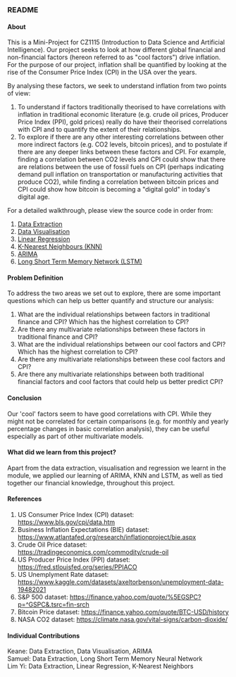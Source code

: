 ### README

#### About
This is a Mini-Project for CZ1115 (Introduction to Data Science and Artificial Intelligence). Our project seeks to look at how different global financial and non-financial factors (hereon referred to as "cool factors") drive inflation. For the purpose of our project, inflation shall be quantified by looking at the rise of the Consumer Price Index (CPI) in the USA over the years.

By analysing these factors, we seek to understand inflation from two points of view:
1. To understand if factors traditionally theorised to have correlations with inflation in traditional economic literature (e.g. crude oil prices, Producer Price Index (PPI), gold prices) really do have their theorised correlations with CPI and to quantify the extent of their relationships.
2. To explore if there are any other interesting correlations between other more indirect factors (e.g. CO2 levels, bitcoin prices), and to postulate if there are any deeper links between these factors and CPI. For example, finding a correlation between CO2 levels and CPI could show that there are relations between the use of fossil fuels on CPI (perhaps indicating demand pull inflation on transportation or manufacturing activities that produce CO2), while finding a correlation between bitcoin prices and CPI could show how bitcoin is becoming a "digital gold" in today's digital age.

For a detailed walkthrough, please view the source code in order from:
1. [Data Extraction](https://github.com/keanekwa/DSAI-Inflation-Prediction/blob/main/1.%20Data%20Extraction/notebook.ipynb)
2. [Data Visualisation](https://github.com/keanekwa/DSAI-Inflation-Prediction/blob/main/2.%20Data%20Visualisation/notebook.ipynb)
3. [Linear Regression](https://github.com/keanekwa/DSAI-Inflation-Prediction/blob/main/3.%20Linear%20Regression/notebook.ipynb)
4. [K-Nearest Neighbours (KNN)](https://github.com/keanekwa/DSAI-Inflation-Prediction/blob/main/4.%20K-Nearest%20Neighbours/notebook.ipynb)
5. [ARIMA](https://github.com/keanekwa/DSAI-Inflation-Prediction/blob/main/5.%20ARIMA/notebook.ipynb)
6. [Long Short Term Memory Network (LSTM)](https://github.com/keanekwa/DSAI-Inflation-Prediction/blob/main/6.%20Long%20Short%20Term%20Memory%20Network/notebook.ipynb)

#### Problem Definition
To address the two areas we set out to explore, there are some important questions which can help us better quantify and structure our analysis:
1. What are the individual relationships between factors in traditional finance and CPI? Which has the highest correlation to CPI?
2. Are there any multivariate relationships between these factors in traditional finance and CPI?
3. What are the individual relationships between our cool factors and CPI? Which has the highest correlation to CPI?
4. Are there any multivariate relationships between these cool factors and CPI?
5. Are there any multivariate relationships between both traditional financial factors and cool factors that could help us better predict CPI?

#### Conclusion
Our 'cool' factors seem to have good correlations with CPI. While they might not be correlated for certain comparisons (e.g. for monthly and yearly percentage changes in basic correlation analysis), they can be useful especially as part of other multivariate models.

#### What did we learn from this project?
Apart from the data extraction, visualisation and regression we learnt in the module, we applied our learning of ARIMA, KNN and LSTM, as well as tied together our financial knowledge, throughout this project.

#### References
1. US Consumer Price Index (CPI) dataset: https://www.bls.gov/cpi/data.htm
2. Business Inflation Expectations (BIE) dataset: https://www.atlantafed.org/research/inflationproject/bie.aspx
3. Crude Oil Price dataset: https://tradingeconomics.com/commodity/crude-oil
4. US Producer Price Index (PPI) dataset: https://fred.stlouisfed.org/series/PPIACO
5. US Unemplyment Rate dataset: https://www.kaggle.com/datasets/axeltorbenson/unemployment-data-19482021
6. S&P 500 dataset: https://finance.yahoo.com/quote/%5EGSPC?p=^GSPC&.tsrc=fin-srch
7. Bitcoin Price dataset: https://finance.yahoo.com/quote/BTC-USD/history
8. NASA CO2 dataset: https://climate.nasa.gov/vital-signs/carbon-dioxide/  

#### Individual Contributions
Keane: Data Extraction, Data Visualisation, ARIMA  
Samuel: Data Extraction, Long Short Term Memory Neural Network  
Lim Yi: Data Extraction, Linear Regression, K-Nearest Neighbors